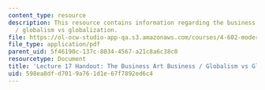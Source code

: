 ```yaml
---
content_type: resource
description: This resource contains information regarding the business art business
  / globalism vs globalization.
file: https://ol-ocw-studio-app-qa.s3.amazonaws.com/courses/4-602-modern-art-and-mass-culture-spring-2012/598ea8dfd7019a761d1e67f7892ed6c4_MIT4_602S12_lec17.pdf
file_type: application/pdf
parent_uid: 5f46190c-137c-8034-4567-a21c8a6c38c0
resourcetype: Document
title: 'Lecture 17 Handout: The Business Art Business / Globalism vs Globalization'
uid: 598ea8df-d701-9a76-1d1e-67f7892ed6c4
---
```

